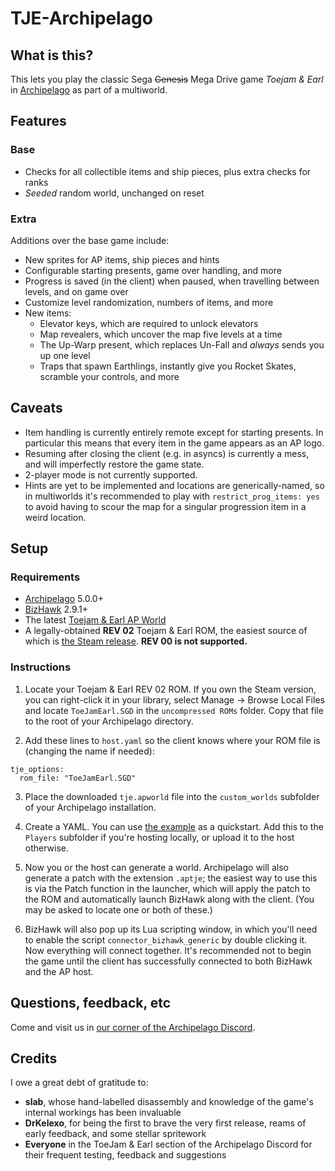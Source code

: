 # TJE-Archipelago

## What is this?

This lets you play the classic Sega ~~Genesis~~ Mega Drive game _Toejam & Earl_ in [Archipelago](https://archipelago.gg) as part of a multiworld.

## Features

### Base

- Checks for all collectible items and ship pieces, plus extra checks for ranks
- _Seeded_ random world, unchanged on reset

### Extra

Additions over the base game include:

- New sprites for AP items, ship pieces and hints
- Configurable starting presents, game over handling, and more
- Progress is saved (in the client) when paused, when travelling between levels, and on game over
- Customize level randomization, numbers of items, and more
- New items:
  - Elevator keys, which are required to unlock elevators
  - Map revealers, which uncover the map five levels at a time
  - The Up-Warp present, which replaces Un-Fall and _always_ sends you up one level
  - Traps that spawn Earthlings, instantly give you Rocket Skates, scramble your controls, and more

## Caveats

- Item handling is currently entirely remote except for starting presents. In particular this means that every item in the game appears as an AP logo.
- Resuming after closing the client (e.g. in asyncs) is currently a mess, and will imperfectly restore the game state.
- 2-player mode is not currently supported.
- Hints are yet to be implemented and locations are generically-named, so in multiworlds it's recommended to play with `restrict_prog_items: yes` to avoid having to scour the map for a singular progression item in a weird location.

## Setup

### Requirements

- [Archipelago](https://github.com/ArchipelagoMW/Archipelago/releases) 5.0.0+
- [BizHawk](https://tasvideos.org/BizHawk/ReleaseHistory) 2.9.1+
- The latest [Toejam & Earl AP World](https://github.com/IgnisUmbrae/TJE-Archipelago/releases)
- A legally-obtained **REV 02** Toejam & Earl ROM, the easiest source of which is [the Steam release](https://store.steampowered.com/app/71166/ToeJam__Earl/). **REV 00 is not supported.**

### Instructions

1. Locate your Toejam & Earl REV 02 ROM. If you own the Steam version, you can right-click it in your library, select Manage → Browse Local Files and locate `ToeJamEarl.SGD` in the `uncompressed ROMs` folder. Copy that file to the root of your Archipelago directory.

2. Add these lines to `host.yaml` so the client knows where your ROM file is (changing the name if needed):

```
tje_options:
  rom_file: "ToeJamEarl.SGD"
```

3. Place the downloaded `tje.apworld` file into the `custom_worlds` subfolder of your Archipelago installation.

4. Create a YAML. You can use [the example](https://github.com/IgnisUmbrae/TJE-Archipelago/blob/main/docs/example.yaml) as a quickstart. Add this to the `Players` subfolder if you're hosting locally, or upload it to the host otherwise.

5. Now you or the host can generate a world. Archipelago will also generate a patch with the extension `.aptje`; the easiest way to use this is via the Patch function in the launcher, which will apply the patch to the ROM and automatically launch BizHawk along with the client. (You may be asked to locate one or both of these.)

6. BizHawk will also pop up its Lua scripting window, in which you'll need to enable the script `connector_bizhawk_generic` by double clicking it. Now everything will connect together. It's recommended not to begin the game until the client has successfully connected to both BizHawk and the AP host.

## Questions, feedback, etc

Come and visit us in [our corner of the Archipelago Discord](https://discord.com/channels/731205301247803413/1204326236415856671).

## Credits

I owe a great debt of gratitude to:

- **slab**, whose hand-labelled disassembly and knowledge of the game's internal workings has been invaluable
- **DrKelexo**, for being the first to brave the very first release, reams of early feedback, and some stellar spritework
- **Everyone** in the ToeJam & Earl section of the Archipelago Discord for their frequent testing, feedback and suggestions

